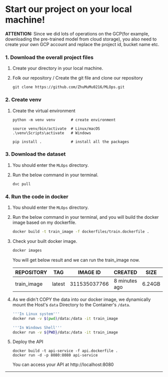 # **Start our project on your local machine!**

**ATTENTION:** Since we did lots of operations on the GCP(for example, downloading the pre-trained model from cloud storage), you also need to create your own GCP account and replace the project id, bucket name etc.

### 1. Download the overall project files
1. Create your directory in your local machine.

2. Folk our repository / Create the git file and clone our repository

    ```dash
    git clone https://github.com/ZhuMuMu0216/MLOps.git
    ```

### 2. Create venv
1. Create the virtual environment
    ```dash
    python -m venv venv       # create environment

    source venv/bin/activate  # Linux/macOS
    .\venv\Scripts\activate   # Windows

    pip install .             # install all the packages
    ```

### 3. Download the dataset
1. You should enter the `MLOps` directory.

2. Run the below command in your terminal.
    ```
    dvc pull
    ```
### 4. Run the code in docker
1. You should enter the `MLOps` directory.

2. Run the below command in your terminal, and you will build the docker image based on my dockerfile.

    ```bash
    docker build -t train_image -f dockerfiles/train.dockerfile .

3. Check your built docker image.
    ```bash
    docker images
    ```
    You will get below result and we can run the train_image now.

    | REPOSITORY  | TAG    | IMAGE ID      | CREATED        | SIZE  |
    |-------------|--------|---------------|----------------|-------|
    | train_image | latest | 311535037766  | 8 minutes ago  | 6.24GB |

4. As we didn't COPY the data into our docker image, we dynamically mount the Host's `data` Directory to the Container's `/data`.
    ```bash
    '''In Linux system'''
    docker run -v $(pwd)/data:/data -it train_image

    '''In Windows Shell'''
    docker run -v ${PWD}/data:/data -it train_image
    ```

5. Deploy the API
    ```
    docker build -t api-service -f api.dockerfile .
    docker run -d -p 8080:8080 api-service
    ```
    You can access your API at http://localhost:8080

---